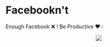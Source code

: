 # Facebookn't
Enough Facebook ❌ ! Be Productive ❤️💡
<p align="center">
  <img src="https://i.imgur.com/xRHA4Zc.gif">
</p>
